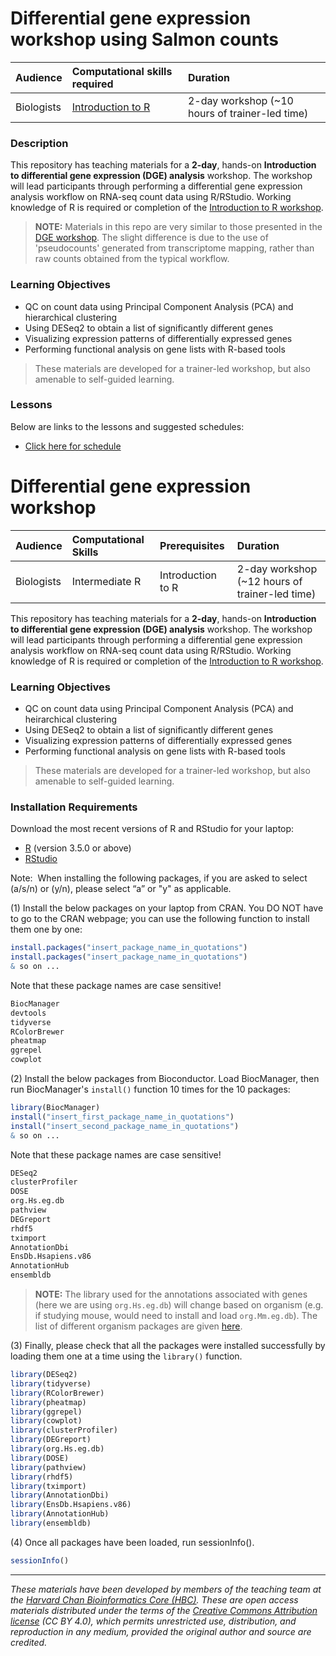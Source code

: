 # Differential gene expression workshop using Salmon counts

| Audience | Computational skills required| Duration |
:----------|:----------|:----------|
| Biologists | [Introduction to R](https://hbctraining.github.io/Intro-to-R/) | 2-day workshop (~10 hours of trainer-led time)|

### Description

This repository has teaching materials for a **2-day**, hands-on **Introduction to differential gene expression (DGE) analysis** workshop. The workshop will lead participants through performing a differential gene expression analysis workflow on RNA-seq count data using R/RStudio. Working knowledge of R is required or completion of the [Introduction to R workshop](https://hbctraining.github.io/Intro-to-R/). 

> **NOTE:** Materials in this repo are very similar to those presented in the [DGE workshop](https://hbctraining.github.io/DGE_workshop/). The slight difference is due to the use of 'pseudocounts' generated from transcriptome mapping, rather than raw counts obtained from the typical workflow.

### Learning Objectives

- QC on count data using Principal Component Analysis (PCA) and hierarchical clustering
- Using DESeq2 to obtain a list of significantly different genes
- Visualizing expression patterns of differentially expressed genes
- Performing functional analysis on gene lists with R-based tools

> These materials are developed for a trainer-led workshop, but also amenable to self-guided learning.

### Lessons

Below are links to the lessons and suggested schedules:

* [Click here for schedule](https://hbctraining.github.io/DGE_workshop_salmon/schedule)


# Differential gene expression workshop

| Audience | Computational Skills | Prerequisites | Duration |
:----------|:----------|:----------|:----------|
| Biologists | Intermediate R | Introduction to R | 2-day workshop (~12 hours of trainer-led time)|

This repository has teaching materials for a **2-day**, hands-on **Introduction to differential gene expression (DGE) analysis** workshop. The workshop will lead participants through performing a differential gene expression analysis workflow on RNA-seq count data using R/RStudio. Working knowledge of R is required or completion of the [Introduction to R workshop](https://github.com/hbctraining/Intro-to-R).

### Learning Objectives

- QC on count data using Principal Component Analysis (PCA) and heirarchical clustering
- Using DESeq2 to obtain a list of significantly different genes
- Visualizing expression patterns of differentially expressed genes
- Performing functional analysis on gene lists with R-based tools

> These materials are developed for a trainer-led workshop, but also amenable to self-guided learning.


### Installation Requirements

Download the most recent versions of R and RStudio for your laptop:

 - [R](http://lib.stat.cmu.edu/R/CRAN/) (version 3.5.0 or above)
 - [RStudio](https://www.rstudio.com/products/rstudio/download/#download)
 
Note:  When installing the following packages, if you are asked to select (a/s/n) or (y/n), please select “a” or "y" as applicable.

(1) Install the below packages on your laptop from CRAN. You DO NOT have to go to the CRAN webpage; you can use the following function to install them one by one:


```r
install.packages("insert_package_name_in_quotations")
install.packages("insert_package_name_in_quotations")
& so on ...
```

Note that these package names are case sensitive!

```r
BiocManager
devtools
tidyverse
RColorBrewer
pheatmap
ggrepel
cowplot
```

(2) Install the below packages from Bioconductor. Load BiocManager, then run BiocManager's `install()` function 10 times for the 10 packages:

```r
library(BiocManager)
install("insert_first_package_name_in_quotations")
install("insert_second_package_name_in_quotations")
& so on ...
```

Note that these package names are case sensitive!

```r
DESeq2
clusterProfiler
DOSE
org.Hs.eg.db
pathview
DEGreport
rhdf5
tximport
AnnotationDbi
EnsDb.Hsapiens.v86
AnnotationHub
ensembldb
```

> **NOTE:** The library used for the annotations associated with genes (here we are using `org.Hs.eg.db`) will change based on organism (e.g. if studying mouse, would need to install and load `org.Mm.eg.db`). The list of different organism packages are given [here](https://github.com/hbctraining/Training-modules/raw/master/DGE-functional-analysis/img/available_annotations.png).

(3) Finally, please check that all the packages were installed successfully by loading them one at a time using the `library()` function.  

```r
library(DESeq2)
library(tidyverse)
library(RColorBrewer)
library(pheatmap)
library(ggrepel)
library(cowplot)
library(clusterProfiler)
library(DEGreport)
library(org.Hs.eg.db)
library(DOSE)
library(pathview)
library(rhdf5)
library(tximport)
library(AnnotationDbi)
library(EnsDb.Hsapiens.v86)
library(AnnotationHub)
library(ensembldb)
```

(4) Once all packages have been loaded, run sessionInfo().  

```r
sessionInfo()
```

****

*These materials have been developed by members of the teaching team at the [Harvard Chan Bioinformatics Core (HBC)](http://bioinformatics.sph.harvard.edu/). These are open access materials distributed under the terms of the [Creative Commons Attribution license](https://creativecommons.org/licenses/by/4.0/) (CC BY 4.0), which permits unrestricted use, distribution, and reproduction in any medium, provided the original author and source are credited.*
